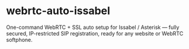 # webrtc-auto-issabel
One-command WebRTC + SSL auto setup for Issabel / Asterisk — fully secured, IP-restricted SIP registration, ready for any website or WebRTC softphone.
